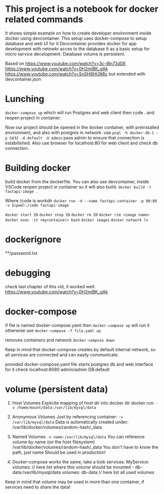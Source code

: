 # This project is a notebook for docker related commands
It shows simple example on how to create developer environment inside docker using devcontainer.
This setup uses docker-compose to setup database and web UI for it
Devcontainer provides docker for app development with netowkr acces to the database
It as a basic setup for micro service decelopment. 
Database volume is persistent. 

Based on https://www.youtube.com/watch?v=3c-iBn73dDE https://www.youtube.com/watch?v=0H2miBK_gAk https://www.youtube.com/watch?v=SnSH8Ht3MIc but extended with devcontainer.json 

# Lunching
`docker-compose up` which will run Postgres and web client
then code . and reopen project in container. 

Now our project should be opened in the docker container, with preinstalled environment, and also with postgres in network. 
use `psql -h docker-db-1 -p 5432 -d default -U admin` pass admin
to ensure that connection is estabilished. 
Also use browser for localhost:80 for web client and check db connection.

# Building docker
build docker from the dockerfile. 
You can also use devcontainer, inside VSCode reopen project in container so it will also build. 
`docker build -t fastapi-image .` 

Where /code is workdir
`docker run -d --name fastapi-container -p 80:80 -v $(pwd):/code fastapi-image`

`docker start ID`
`docker stop ID`
`docker rm ID`
`docker rim <image name>`
`docker exec -it <mycontainer> bash`
`docker images`
`docker network ls`

# dockerignore
**/password.txt

# debugging
check last chapter of this vid, it worked well:
https://www.youtube.com/watch?v=0H2miBK_gAk

# docker-compose
if file is named docker-compose.yaml then `docker-compose up` will run it
otherwise use `docker-compose -f file.yaml up`

removes containers and network
`docker-compose down`

Keep in mind that docker-compose creates by default internal network, so all services are connected and can easily communicate. 

provided docker-compose.yaml file starts postgres db and web interface for it
check localhost:8080 admin/admin DB:default 

# volume (persistent data)
1. Host Volumes
Explicite mapping of host dir into docker dir
docker run: `-v /home/mount/data:/var/lib/mysql/data `

2. Anonymous Volumes 
Just by referencing container: `-v /var/lib/mysql/data`
Data is automatically created under:
/var/lib/docker/volumes/random-hash/_data

3. Named Volumes
`-v name:/var/lib/mysql/data`
You can reference volume by name (on the host filesystem)
/var/lib/docker/volumes/random-hash/_data
You don't have to know the path, just name
Should be used in production!

4. Docker-compose 
works the same, take a look
services: 
    MyService:
        volumes:    // here list where this volume should be mounted
          - db-data:/var/lib/mysql/data 
volumes:
    db-data         // here list all used volumes

Keep in mind that volume may be used in more than one container, if services need to share the data!
